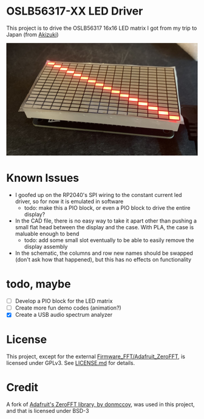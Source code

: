 # OSLB56317-XX LED Driver

This project is to drive the OSLB56317 16x16 LED matrix I got from my trip to Japan (from [Akizuki](https://maps.app.goo.gl/3vW3UY29P5pvr1BS6))

![Image](.misc/img1.jpeg)

# Known Issues
- I goofed up on the RP2040's SPI wiring to the constant current led driver, so for now it is emulated in software
    - todo: make this a PIO block, or even a PIO block to drive the entire display?
- In the CAD file, there is no easy way to take it apart other than pushing a small flat head between the display and the case. With PLA, the case is maluable enough to bend
    - todo: add some small slot eventually to be able to easily remove the display assembly
- In the schematic, the columns and row new names should be swapped (don't ask how that happened), but this has no effects on functionality
    
# todo, maybe
- [ ] Develop a PIO block for the LED matrix
- [ ] Create more fun demo codes (animation?)
- [x] Create a USB audio spectrum analyzer

# License
This project, except for the external [Firmware_FFT/Adafruit_ZeroFFT](Firmware_FFT/Adafruit_ZeroFFT), is licensed under GPLv3. See [LICENSE.md](LICENSE.md) for details.

# Credit
A fork of [Adafruit's ZeroFFT library, by donmccoy](https://github.com/donmccoy/Adafruit_ZeroFFT/tree/bugfix), was used in this project, and that is licensed under BSD-3

